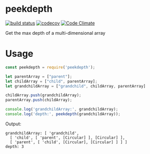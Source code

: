 # peekdepth

[![build status](https://api.travis-ci.org/ecman/peekdepth.png)](https://travis-ci.org/ecman/peekdepth) [![codecov](https://codecov.io/gh/ecman/peekdepth/branch/master/graph/badge.svg)](https://codecov.io/gh/ecman/peekdepth) [![Code Climate](https://codeclimate.com/github/ecman/peekdepth/badges/gpa.svg)](https://codeclimate.com/github/ecman/peekdepth)

Get the max depth of a multi-dimensional array

# Usage

```js
const peekdepth = require('peekdepth');

let parentArray = ["parent"];
let childArray = ["child", parentArray];
let grandchildArray = ["grandchild", childArray, parentArray]

childArray.push(grandchildArray); 
parentArray.push(childArray);

console.log('grandchildArray:', grandchildArray);
console.log('depth:', peekdepth(grandchildArray));
```

Output:

```text
grandchildArray: [ 'grandchild',
  [ 'child', [ 'parent', [Circular] ], [Circular] ],
  [ 'parent', [ 'child', [Circular], [Circular] ] ] ]
depth: 3
```
